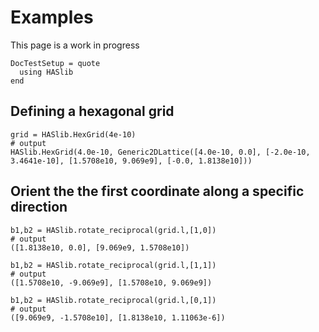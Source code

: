 # Examples

This page is a work in progress

```@meta
DocTestSetup = quote
  using HASlib
end
```

## Defining a hexagonal grid


```jldoctest lattice
grid = HASlib.HexGrid(4e-10)
# output
HASlib.HexGrid(4.0e-10, Generic2DLattice([4.0e-10, 0.0], [-2.0e-10, 3.4641e-10], [1.5708e10, 9.069e9], [-0.0, 1.8138e10]))
```

## Orient the the first coordinate along a specific direction
```jldoctest lattice
b1,b2 = HASlib.rotate_reciprocal(grid.l,[1,0])
# output
([1.8138e10, 0.0], [9.069e9, 1.5708e10])
```
```jldoctest lattice
b1,b2 = HASlib.rotate_reciprocal(grid.l,[1,1])
# output
([1.5708e10, -9.069e9], [1.5708e10, 9.069e9])
```
```jldoctest lattice
b1,b2 = HASlib.rotate_reciprocal(grid.l,[0,1])
# output
([9.069e9, -1.5708e10], [1.8138e10, 1.11063e-6])
```
